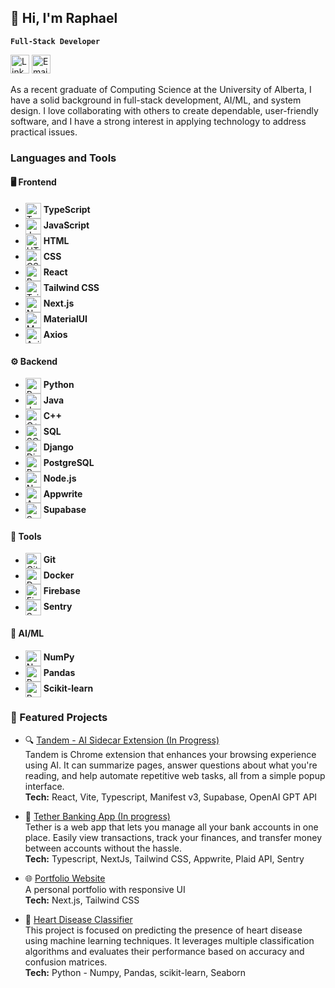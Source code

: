 ## 👋 Hi, I'm Raphael 
**`Full-Stack Developer`**

[<img src="https://cdn.jsdelivr.net/gh/devicons/devicon/icons/linkedin/linkedin-original.svg" alt="LinkedIn" width="30"/>](https://www.linkedin.com/in/raphael-miguel-gutierrez/)
[<img src="https://upload.wikimedia.org/wikipedia/commons/4/4e/Mail_%28iOS%29.svg" alt="Email" width="30"/>](mailto:rmbgutierrez1@gmail.com)


As a recent graduate of Computing Science at the University of Alberta, I have a solid background in full-stack development, AI/ML, and system design. I love collaborating with others to create dependable, user-friendly software, and I have a strong interest in applying technology to address practical issues.

<!--
**rmgutierrez/rmgutierrez** is a ✨ _special_ ✨ repository because its `README.md` (this file) appears on your GitHub profile.

Here are some ideas to get you started:

- 🔭 I’m currently working on ...
- 🌱 I’m currently learning ...
- 👯 I’m looking to collaborate on ...
- 🤔 I’m looking for help with ...
- 💬 Ask me about ...
- 📫 How to reach me: ...
- 😄 Pronouns: ...
- ⚡ Fun fact: ...
-->

### Languages and Tools

#### 🖥️ Frontend
- <img align="center" alt="TypeScript" width="25px" src="https://cdn.jsdelivr.net/gh/devicons/devicon/icons/typescript/typescript-plain.svg" /> **TypeScript**
- <img align="center" alt="JavaScript" width="25px" src="https://cdn.jsdelivr.net/gh/devicons/devicon/icons/javascript/javascript-plain.svg" /> **JavaScript**
- <img align="center" alt="HTML" width="25px" src="https://cdn.jsdelivr.net/gh/devicons/devicon/icons/html5/html5-plain.svg" /> **HTML**
- <img align="center" alt="CSS" width="25px" src="https://cdn.jsdelivr.net/gh/devicons/devicon/icons/css3/css3-plain.svg" /> **CSS**
- <img align="center" alt="React" width="25px" src="https://cdn.jsdelivr.net/gh/devicons/devicon/icons/react/react-original.svg" /> **React**
- <img align="center" alt="Tailwind" width="25px" src="https://cdn.jsdelivr.net/gh/devicons/devicon@latest/icons/tailwindcss/tailwindcss-original.svg" /> **Tailwind CSS**
- <img align="center" alt="Next.js" width="25px" src="https://cdn.jsdelivr.net/gh/devicons/devicon@latest/icons/nextjs/nextjs-original.svg" /> **Next.js**
- <img align="center" alt="MUI" width="25px" src="https://cdn.jsdelivr.net/gh/devicons/devicon@latest/icons/materialui/materialui-original.svg" /> **MaterialUI**
- <img align="center" alt="Axios" width="25px" src="https://cdn.jsdelivr.net/gh/devicons/devicon@latest/icons/axios/axios-plain.svg" /> **Axios**

#### ⚙️ Backend
- <img align="center" alt="Python" width="25px" src="https://cdn.jsdelivr.net/gh/devicons/devicon@latest/icons/python/python-original.svg" /> **Python**
- <img align="center" alt="Java" width="25px" src="https://cdn.jsdelivr.net/gh/devicons/devicon/icons/java/java-original.svg" /> **Java**
- <img align="center" alt="C++" width="25px" src="https://cdn.jsdelivr.net/gh/devicons/devicon@latest/icons/cplusplus/cplusplus-original.svg" /> **C++**
- <img align="center" alt="SQL" width="25px" src="https://cdn.jsdelivr.net/gh/devicons/devicon@latest/icons/azuresqldatabase/azuresqldatabase-original.svg" /> **SQL**
- <img align="center" alt="Django" width="25px" src="https://cdn.jsdelivr.net/gh/devicons/devicon@latest/icons/django/django-plain.svg" /> **Django**
- <img align="center" alt="PostgreSQL" width="25px" src="https://cdn.jsdelivr.net/gh/devicons/devicon@latest/icons/postgresql/postgresql-original.svg" /> **PostgreSQL**
- <img align="center" alt="NodeJS" width="25px" src="https://cdn.jsdelivr.net/gh/devicons/devicon/icons/nodejs/nodejs-original.svg" /> **Node.js**
- <img align="center" alt="Appwrite" width="25px" src="https://cdn.jsdelivr.net/gh/devicons/devicon@latest/icons/appwrite/appwrite-original.svg" /> **Appwrite**
- <img align="center" alt="Supabase" width="25px" src="https://cdn.jsdelivr.net/gh/devicons/devicon@latest/icons/supabase/supabase-original.svg" /> **Supabase**

#### 🔧 Tools
- <img align="center" alt="Git" width="25px" src="https://cdn.jsdelivr.net/gh/devicons/devicon/icons/git/git-original.svg" /> **Git**
- <img align="center" alt="Docker" width="25px" src="https://cdn.jsdelivr.net/gh/devicons/devicon@latest/icons/docker/docker-plain-wordmark.svg" /> **Docker**
- <img align="center" alt="Firebase" width="25px" src="https://cdn.jsdelivr.net/gh/devicons/devicon@latest/icons/firebase/firebase-original.svg" /> **Firebase**
- <img align="center" alt="Sentry" width="25px" src="https://cdn.jsdelivr.net/gh/devicons/devicon@latest/icons/sentry/sentry-original.svg" /> **Sentry**

#### 🤖  AI/ML
- <img align="center" alt="NumPy" width="25px" src="https://cdn.jsdelivr.net/gh/devicons/devicon@latest/icons/numpy/numpy-original.svg" /> **NumPy**
- <img align="center" alt="Pandas" width="25px" src="https://cdn.jsdelivr.net/gh/devicons/devicon@latest/icons/pandas/pandas-original.svg" /> **Pandas**
- <img align="center" alt="Pandas" width="25px" src="https://cdn.jsdelivr.net/gh/devicons/devicon@latest/icons/scikitlearn/scikitlearn-original.svg" /> **Scikit-learn**

### 📂 Featured Projects

- 🔍 [Tandem - AI Sidecar Extension (In Progress)](https://github.com/rmgutierrez/Tandem)  
  Tandem is Chrome extension that enhances your browsing experience using AI. It can summarize pages, answer questions about what you're reading, and help automate repetitive web tasks, all from a simple popup interface.  
  **Tech:** React, Vite, Typescript, Manifest v3, Supabase, OpenAI GPT API

- 🔗 [Tether Banking App (In progress)](https://github.com/rmgutierrez/tether-banking)  
  Tether is a web app that lets you manage all your bank accounts in one place. Easily view transactions, track your finances, and transfer money between accounts without the hassle.  
  **Tech:** Typescript, NextJs, Tailwind CSS, Appwrite, Plaid API, Sentry

- 🌐 [Portfolio Website](https://rmgutierrez.github.io/)  
  A personal portfolio with responsive UI  
  **Tech:** Next.js, Tailwind CSS

- 🤖 [Heart Disease Classifier](https://github.com/rmgutierrez/Heart-Disease-Classification)  
  This project is focused on predicting the presence of heart disease using machine learning techniques. It leverages multiple classification algorithms and evaluates their performance based on accuracy and confusion matrices.  
  **Tech:** Python - Numpy, Pandas, scikit-learn, Seaborn


